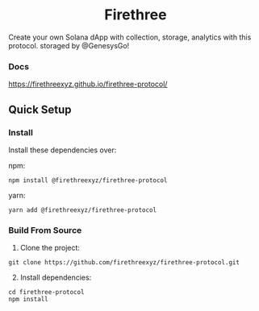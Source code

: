 <div align="center">
  <h1>Firethree</h1>
</div>

Create your own Solana dApp with collection, storage, analytics with this protocol. storaged by @GenesysGo!

### Docs
https://firethreexyz.github.io/firethree-protocol/

## Quick Setup

### Install

Install these dependencies over:

npm:

```shell
npm install @firethreexyz/firethree-protocol
```

yarn:

```shell
yarn add @firethreexyz/firethree-protocol
```

### Build From Source

1. Clone the project:

```shell
git clone https://github.com/firethreexyz/firethree-protocol.git
```

2. Install dependencies:

```shell
cd firethree-protocol
npm install
```
